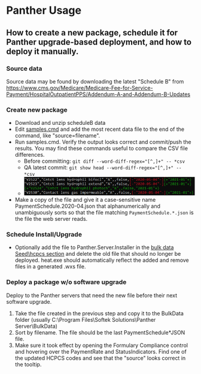# Panther Usage

## How to create a new package, schedule it for Panther upgrade-based deployment, and how to deploy it manually.

### Source data

Source data may be found by downloading the latest "Schedule B" from https://www.cms.gov/Medicare/Medicare-Fee-for-Service-Payment/HospitalOutpatientPPS/Addendum-A-and-Addendum-B-Updates

### Create new package
* Download and unzip scheduleB data
* Edit [samples.cmd](./samples.cmd) and add the most recent data file to the end of the command, like "source=filename".
* Run samples.cmd.  Verify the output looks correct and commit/push the results.  You may find these commands useful to compare the CSV file differences.
    * Before committing: `git diff --word-diff-regex="[^,]+" -- *csv`
    * QA latest commit: `git show head --word-diff-regex="[^,]+" -- *csv`
    * ![Example comparison](./git_word-diff-regex.png)
* Make a copy of the file and give it a case-sensitive name PaymentSchedule.2020-04.json that alphanumerically and unambiguously sorts so that the file matching `PaymentSchedule.*.json` is the file the web server reads.

### Schedule Install/Upgrade
* Optionally add the file to Panther.Server.Installer in the [bulk data Seed\hcpcs section](https://github.com/softek/panther/tree/ui/main/src/deployment/Panther.Server.Installer/Seed/hcpcs) and delete the old file that should no longer be deployed. heat.exe should automatically reflect the added and remove files in a generated .wxs file.

### Deploy a package w/o software upgrade
Deploy to the Panther servers that need the new file before their next software upgrade.

1. Take the file created in the previous step and copy it to the BulkData folder (usually C:\Program Files\Softek Solutions\Panther Server\BulkData\)
2. Sort by filename.  The file should be the last PaymentSchedule*JSON file.
3. Make sure it took effect by opening the Formulary Compliance control and hovering over the PaymentRate and StatusIndicators.  Find one of the updated HCPCS codes and see that the "source" looks correct in the tooltip.
